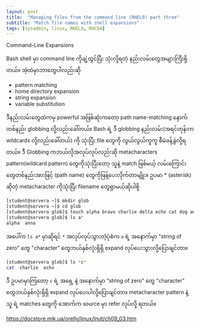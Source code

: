 ```yaml
---
layout: post
title:  "Managing files from the command line (RHEL9) part three"
subtitle: "Match file names with shell expansions"
tags: [sysadmin, linux, RHEL9, RHCSA]
---
```


Command-Line Expansions

Bash shell မှာ command line ကိုချဲ့ထွင်ပြီး သုံးလို့ရတဲ့ နည်းလမ်းတွေအများကြီးရှိတယ်။ အဲ့ထဲမှာဘာတွေပါလည်းဆို 

- pattern matching
- home directory expansion
- string expansion
- variable substitution

ဒီနည်းလမ်းတွေထဲကမှ powerful အဖြစ်ဆုံးကတော့ path name-matching နောက်တစ်နည်း globbing လို့လည်းခေါ်တယ်။ Bash ရဲ့ ဒီ globbing နည်းလမ်း(အရင်တုန်းက wildcards လို့လည်းခေါ်တယ်) ကို သုံးပြီး file တွေကို လွယ်လွယ်ကူကူ စီမံခန့်ခွဲလို့ရတယ်။ ဒီ Globbing ကဘယ်လိုအလုပ်လုပ်လည်းဆို metacharacters pattern(wildcard pattern) တွေကိုသုံးပြီးတော့ သူနဲ့ match ဖြစ်မယ့် လမ်းကြောင်းတွေတစ်နည်းအားဖြင့် (path name) တွေကိုဖြန့်ပေးလိုက်တာမျိူး။ ဥပမာ * (asterisk) ဆိုတဲ့ metacharacter ကိုသုံးပြီး filename တွေရှာမယ်ဆိုပါစို့

```bash
[student@servera ~]$ mkdir glob
[student@servera ~]$ cd glob
[student@servera glob]$ touch alpha bravo charlie delta echo cat dog anna diana
[student@servera glob]$ ls a*
alpha  anna
```
အပေါ်က ```ls a*``` မှာဆိုရင် ```*``` အလုပ်လုပ်သွားတဲ့ပုံစံက ```a``` ရဲ့ အနောက်မှာ "string of zero" တွေ "character" တွေဘယ်နှစ်လုံးရှိရှိ expand လုပ်ပေးသွားလို့ပြောချင်တာ။


```bash
[student@servera glob]$ ls *c*
cat  charlie  echo
```
ဒီ ဥပမာမှာကြတော့ ```c``` ရဲ့ အရှေ့ နဲ့ အနောက်မှာ "string of zero" တွေ "character" တွေဘယ်နှစ်လုံးရှိရှိ expand လုပ်ပေးပါလို့ပြောချင်တာ။ metacharacter pattern နဲ့ သူ ရဲ့ matches တွေကို အောက်က source မှာ refer လုပ်လို့ ရတယ်။



https://docstore.mik.ua/orelly/linux/lnut/ch09_03.htm
